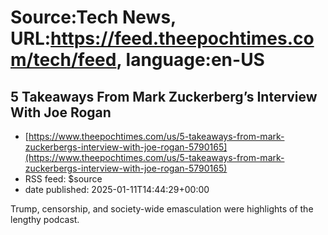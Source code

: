 # Source:Tech News, URL:https://feed.theepochtimes.com/tech/feed, language:en-US

## 5 Takeaways From Mark Zuckerberg’s Interview With Joe Rogan
 - [https://www.theepochtimes.com/us/5-takeaways-from-mark-zuckerbergs-interview-with-joe-rogan-5790165](https://www.theepochtimes.com/us/5-takeaways-from-mark-zuckerbergs-interview-with-joe-rogan-5790165)
 - RSS feed: $source
 - date published: 2025-01-11T14:44:29+00:00

Trump, censorship, and society-wide emasculation were highlights of the lengthy podcast.

